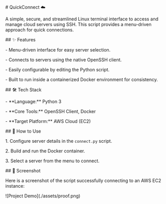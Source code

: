 \# QuickConnect ☁️



A simple, secure, and streamlined Linux terminal interface to access and manage cloud servers using SSH. This script provides a menu-driven approach for quick connections.



\## ✨ Features



\- Menu-driven interface for easy server selection.

\- Connects to servers using the native OpenSSH client.

\- Easily configurable by editing the Python script.

\- Built to run inside a containerized Docker environment for consistency.



\## 🛠️ Tech Stack



\- \*\*Language:\*\* Python 3

\- \*\*Core Tools:\*\* OpenSSH Client, Docker

\- \*\*Target Platform:\*\* AWS Cloud (EC2)



\## 🚀 How to Use



1\.  Configure server details in the `connect.py` script.

2\.  Build and run the Docker container.

3\.  Select a server from the menu to connect.



\## 📸 Screenshot



Here is a screenshot of the script successfully connecting to an AWS EC2 instance:



!\[Project Demo](./assets/proof.png)

